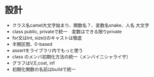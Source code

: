 
# 設計

- クラス名camel大文字始まり、関数名？、変数名snake、人名 大文字
- class public, privateで統一　変数はできる限りprivate
- for文はint, size()のキャストは徹底
- 半開区間、0-based
- assertをライブラリ内でもっと使う
- class のメンバ初期化方法の統一（メンバイニシャライザ）
- グラフはV,E,cost, inf
- 初期化関数の名前はbuildで統一

